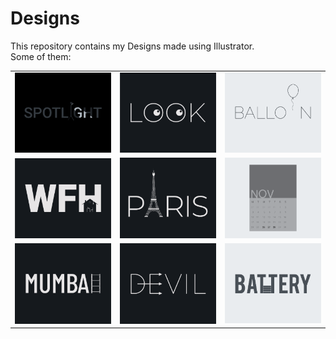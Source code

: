 # Designs
This repository contains my Designs made using Illustrator.<br>
Some of them:<br>
<table>
<tr><td><img src="./2020-11/png/21.11.2020.png"></td><td><img src="./2021-01/png/16.01.2021.png"></td><td><img src="./2020-11/png/22.11.2020.png"></td></tr>
<tr><td><img src="./2021-01/png/05.01.2021.png"></td><td><img src="./2020-12/png/18.12.2020.png"></td><td><img src="./2020-11/png/26.11.2020.png"></td></tr>
<tr><td><img src="./2020-12/png/27.12.2020.png"></td><td><img src="./2020-12/png/10.12.2020.png"></td><td><img src="./2020-11/png/28.11.2020.png"></td></tr>
</table>
